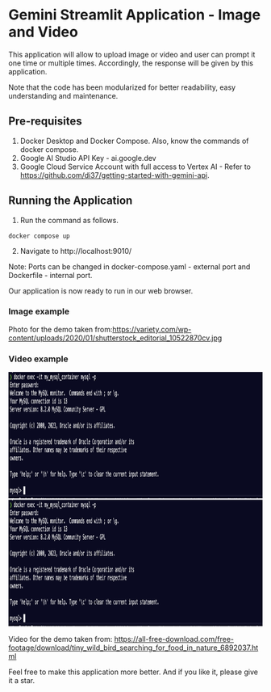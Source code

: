 # Gemini Streamlit Application - Image and Video

This application will allow to upload image or video and user can prompt it one time or multiple times. Accordingly, the response will be given by this application.

Note that the code has been modularized for better readability, easy understanding and maintenance.

## Pre-requisites

1. Docker Desktop and Docker Compose. Also, know the commands of docker compose.
2. Google AI Studio API Key - ai.google.dev
3. Google Cloud Service Account with full access to Vertex AI - Refer to https://github.com/di37/getting-started-with-gemini-api.

## Running the Application

1. Run the command as follows.

```
docker compose up
```

2. Navigate to http://localhost:9010/

Note: Ports can be changed in docker-compose.yaml - external port and Dockerfile - internal port.

Our application is now ready to run in our web browser.

### Image example

Photo for the demo taken from:https://variety.com/wp-content/uploads/2020/01/shutterstock_editorial_10522870cv.jpg

### Video example

<img src="https://github.com/di37/mysql-docker-tutorial/blob/main/screenshots/screenshot_01.png?raw=true" width="1000" height="250">

<img src="https://github.com/di37/mysql-docker-tutorial/blob/main/screenshots/screenshot_01.png?raw=true" width="1000" height="250">

Video for the demo taken from: https://all-free-download.com/free-footage/download/tiny_wild_bird_searching_for_food_in_nature_6892037.html

Feel free to make this application more better. And if you like it, please give it a star.
